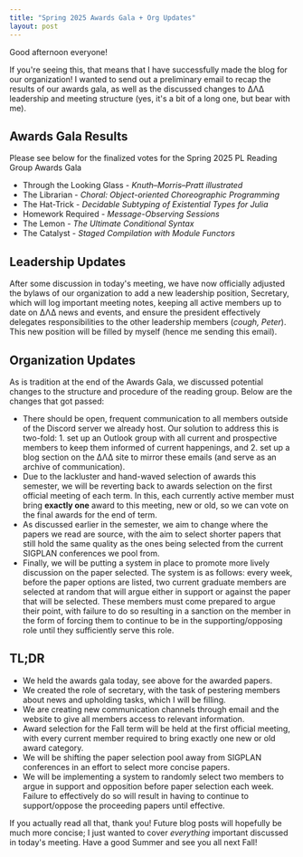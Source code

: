 ```yaml
---
title: "Spring 2025 Awards Gala + Org Updates"
layout: post
---
```



Good afternoon everyone!

If you're seeing this, that means that I have successfully made the blog for our organization! I wanted to send out a preliminary email to recap the results of our awards gala, as well as the discussed changes to ΔΛΔ leadership and meeting structure (yes, it's a bit of a long one, but bear with me).

## Awards Gala Results

Please see below for the finalized votes for the Spring 2025 PL Reading Group Awards Gala

- Through the Looking Glass - _Knuth–Morris–Pratt illustrated_
- The Librarian - _Choral: Object-oriented Choreographic Programming_
- The Hat-Trick - _Decidable Subtyping of Existential Types for Julia_
- Homework Required - _Message-Observing Sessions_
- The Lemon - _The Ultimate Conditional Syntax_
- The Catalyst - _Staged Compilation with Module Functors_

## Leadership Updates

After some discussion in today's meeting, we have now officially adjusted the bylaws of our organization to add a new leadership position, Secretary, which will log important meeting notes, keeping all active members up to date on ΔΛΔ news and events, and ensure the president effectively delegates responsibilities to the other leadership members (_cough, Peter_). This new position will be filled by myself (hence me sending this email).

## Organization Updates

As is tradition at the end of the Awards Gala, we discussed potential changes to the structure and procedure of the reading group. Below are the changes that got passed:

- There should be open, frequent communication to all members outside of the Discord server we already host. Our solution to address this is two-fold: 1. set up an Outlook group with all current and prospective members to keep them informed of current happenings, and 2. set up a blog section on the ΔΛΔ site to mirror these emails (and serve as an archive of communication).
- Due to the lackluster and hand-waved selection of awards this semester, we will be reverting back to awards selection on the first official meeting of each term. In this, each currently active member must bring **exactly one** award to this meeting, new or old, so we can vote on the final awards for the end of term.
- As discussed earlier in the semester, we aim to change where the papers we read are source, with the aim to select shorter papers that still hold the same quality as the ones being selected from the current SIGPLAN conferences we pool from.
- Finally, we will be putting a system in place to promote more lively discussion on the paper selected. The system is as follows: every week, before the paper options are listed, two current graduate members are selected at random that will argue either in support or against the paper that will be selected. These members must come prepared to argue their point, with failure to do so resulting in a sanction on the member in the form of forcing them to continue to be in the supporting/opposing role until they sufficiently serve this role.

## TL;DR

- We held the awards gala today, see above for the awarded papers.
- We created the role of secretary, with the task of pestering members about news and upholding tasks, which I will be filling.
- We are creating new communication channels through email and the website to give all members access to relevant information.
- Award selection for the Fall term will be held at the first official meeting, with every current member required to bring exactly one new or old award category.
- We will be shifting the paper selection pool away from SIGPLAN conferences in an effort to select more concise papers.
- We will be implementing a system to randomly select two members to argue in support and opposition before paper selection each week. Failure to effectively do so will result in having to continue to support/oppose the proceeding papers until effective.

If you actually read all that, thank you! Future blog posts will hopefully be much more concise; I just wanted to cover _everything_ important discussed in today's meeting. Have a good Summer and see you all next Fall!

